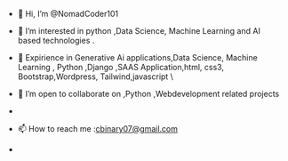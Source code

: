 - 👋 Hi, I’m @NomadCoder101
- 👀 I’m interested in python ,Data Science, Machine Learning and AI based technologies .
- 🌱 Expirience in Generative Ai applications,Data Science, Machine Learning , Python ,Django ,SAAS Application,html, css3, Bootstrap,Wordpress, Tailwind,javascript \
- 💞️ I’m open to collaborate on ,Python ,Webdevelopment related projects 
- 


 
- 📫 How to reach me  :cbinary07@gmail.com
- 


<!---
NomadCoder101/NomadCoder101 is a ✨ special ✨ repository because its `README.md` (this file) appears on your GitHub profile.
You can click the Preview link to take a look at your changes.
--->
